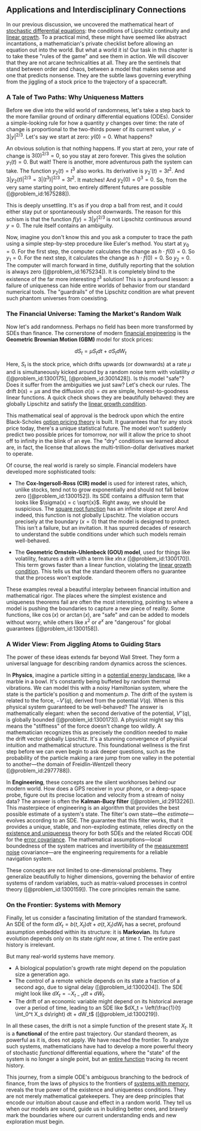 ## Applications and Interdisciplinary Connections

In our previous discussion, we uncovered the mathematical heart of [stochastic differential equations](@article_id:146124): the conditions of Lipschitz continuity and [linear growth](@article_id:157059). To a practical mind, these might have seemed like abstract incantations, a mathematician's private checklist before allowing an equation out into the world. But what a world it is! Our task in this chapter is to take these "rules of the game" and see them in action. We will discover that they are not arcane technicalities at all. They are the sentinels that stand between order and chaos, between a model that makes sense and one that predicts nonsense. They are the subtle laws governing everything from the jiggling of a stock price to the trajectory of a spacecraft.

### A Tale of Two Paths: Why Uniqueness Matters

Before we dive into the wild world of randomness, let's take a step back to the more familiar ground of ordinary differential equations (ODEs). Consider a simple-looking rule for how a quantity $y$ changes over time: the rate of change is proportional to the two-thirds power of its current value, $y' = 3|y|^{2/3}$. Let's say we start at zero: $y(0)=0$. What happens?

An obvious solution is that nothing happens. If you start at zero, your rate of change is $3(0)^{2/3} = 0$, so you stay at zero forever. This gives the solution $y_1(t) = 0$. But wait! There is another, more adventurous path the system can take. The function $y_2(t) = t^3$ also works. Its derivative is $y_2'(t) = 3t^2$. And $3|y_2(t)|^{2/3} = 3|(t^3)|^{2/3} = 3t^2$. It matches! And $y_2(0)=0^3=0$. So, from the very same starting point, two entirely different futures are possible ([@problem_id:1675288]).

This is deeply unsettling. It's as if you drop a ball from rest, and it could either stay put or spontaneously shoot downwards. The reason for this schism is that the function $f(y) = 3|y|^{2/3}$ is not Lipschitz continuous around $y=0$. The rule itself contains an ambiguity.

Now, imagine you don't know this and you ask a computer to trace the path using a simple step-by-step procedure like Euler's method. You start at $y_0 = 0$. For the first step, the computer calculates the change as $h \cdot f(0) = 0$. So $y_1=0$. For the next step, it calculates the change as $h \cdot f(0) = 0$. So $y_2=0$. The computer will march forward in time, dutifully reporting that the solution is always zero ([@problem_id:1675234]). It is completely blind to the existence of the far more interesting $t^3$ solution! This is a profound lesson: a failure of uniqueness can hide entire worlds of behavior from our standard numerical tools. The "guardrails" of the Lipschitz condition are what prevent such phantom universes from coexisting.

### The Financial Universe: Taming the Market's Random Walk

Now let's add randomness. Perhaps no field has been more transformed by SDEs than finance. The cornerstone of modern [financial engineering](@article_id:136449) is the **Geometric Brownian Motion (GBM)** model for stock prices:

$$
dS_t = \mu S_t dt + \sigma S_t dW_t
$$

Here, $S_t$ is the stock price, which drifts upwards (or downwards) at a rate $\mu$ and is simultaneously kicked around by a random noise term with volatility $\sigma$ ([@problem_id:1300175], [@problem_id:3001428]). Is this model "safe"? Does it suffer from the ambiguities we just saw? Let's check our rules. The drift $b(s) = \mu s$ and the diffusion $\sigma(s) = \sigma s$ are simple, honest-to-goodness linear functions. A quick check shows they are beautifully behaved: they are globally Lipschitz and satisfy the [linear growth condition](@article_id:201007).

This mathematical seal of approval is the bedrock upon which the entire Black-Scholes [option pricing theory](@article_id:145285) is built. It guarantees that for any stock price today, there's a unique statistical future. The model won't suddenly predict two possible prices for tomorrow, nor will it allow the price to shoot off to infinity in the blink of an eye. The "dry" conditions we learned about are, in fact, the license that allows the multi-trillion-dollar derivatives market to operate.

Of course, the real world is rarely so simple. Financial modelers have developed more sophisticated tools:
- The **Cox-Ingersoll-Ross (CIR) model** is used for interest rates, which, unlike stocks, tend not to grow exponentially and should not fall below zero ([@problem_id:1300152]). Its SDE contains a diffusion term that looks like $\sigma(x) = c \sqrt{x}$. Right away, we should be suspicious. The [square root function](@article_id:184136) has an infinite slope at zero! And indeed, this function is not globally Lipschitz. The violation occurs precisely at the boundary ($x=0$) that the model is designed to protect. This isn't a failure, but an invitation. It has spurred decades of research to understand the subtle conditions under which such models remain well-behaved.

- The **Geometric Ornstein-Uhlenbeck (GOU) model**, used for things like volatility, features a drift with a term like $x \ln x$ ([@problem_id:1300170]). This term grows faster than a linear function, violating the [linear growth condition](@article_id:201007). This tells us that the standard theorem offers no guarantee that the process won't explode.

These examples reveal a beautiful interplay between financial intuition and mathematical rigor. The places where the simplest existence and uniqueness theorems fail are often the most interesting, pointing to where a model is pushing the boundaries to capture a new piece of reality. Some functions, like $\cos(x)$ or $\arctan(x)$, are "safe" and can be added to models without worry, while others like $x^2$ or $e^x$ are "dangerous" for global guarantees ([@problem_id:1300158]).

### A Wider View: From Jiggling Atoms to Guiding Stars

The power of these ideas extends far beyond Wall Street. They form a universal language for describing random dynamics across the sciences.

In **Physics**, imagine a particle sitting in a [potential energy landscape](@article_id:143161), like a marble in a bowl. It's constantly being buffeted by random thermal vibrations. We can model this with a noisy Hamiltonian system, where the state is the particle's position $q$ and momentum $p$. The drift of the system is related to the force, $-V'(q)$, derived from the potential $V(q)$. When is this physical system guaranteed to be well-behaved? The answer is mathematically elegant: when the second derivative of the potential, $V''(q)$, is globally bounded ([@problem_id:1300173]). A physicist might say this means the "stiffness" of the force doesn't change too wildly. A mathematician recognizes this as precisely the condition needed to make the drift vector globally Lipschitz. It's a stunning convergence of physical intuition and mathematical structure. This foundational wellness is the first step before we can even begin to ask deeper questions, such as the probability of the particle making a rare jump from one valley in the potential to another—the domain of Freidlin-Wentzell theory ([@problem_id:2977788]).

In **Engineering**, these concepts are the silent workhorses behind our modern world. How does a GPS receiver in your phone, or a deep-space probe, figure out its precise location and velocity from a stream of noisy data? The answer is often the **Kalman-Bucy filter** ([@problem_id:2913226]). This masterpiece of engineering is an algorithm that provides the best possible estimate of a system's state. The filter's own state—the *estimate*—evolves according to an SDE. The guarantee that this filter works, that it provides a unique, stable, and non-exploding estimate, relies directly on the [existence and uniqueness](@article_id:262607) theory for both SDEs and the related Riccati ODE for the [error covariance](@article_id:194286). The mathematical assumptions—local boundedness of the system matrices and invertibility of the [measurement noise](@article_id:274744) covariance—are the engineering requirements for a reliable navigation system.

These concepts are not limited to one-dimensional problems. They generalize beautifully to higher dimensions, governing the behavior of entire systems of random variables, such as matrix-valued processes in control theory ([@problem_id:1300159]). The core principles remain the same.

### On the Frontier: Systems with Memory

Finally, let us consider a fascinating limitation of the standard framework. An SDE of the form $dX_t = b(t, X_t) dt + \sigma(t, X_t) dW_t$ has a secret, profound assumption embedded within its structure: it is **Markovian**. Its future evolution depends only on its state *right now*, at time $t$. The entire past history is irrelevant.

But many real-world systems have memory.
- A biological population's growth rate might depend on the population size a generation ago.
- The control of a remote vehicle depends on its state a fraction of a second ago, due to signal delay ([@problem_id:1300204]). The SDE might look like $dX_t = -X_{t-\tau} dt + dW_t$.
- The drift of an economic variable might depend on its historical average over a period of time, leading to an SDE like $dX_t = \left(\frac{1}{t} \int_0^t X_s ds\right) dt + dW_t$ ([@problem_id:1300219]).

In all these cases, the drift is not a simple function of the present state $X_t$. It is a **functional** of the entire past trajectory. Our standard theorem, as powerful as it is, does not apply. We have reached the frontier. To analyze such systems, mathematicians have had to develop a more powerful theory of stochastic *functional* differential equations, where the "state" of the system is no longer a single point, but an [entire function](@article_id:178275) tracing its recent history.

This journey, from a simple ODE's ambiguous branching to the bedrock of finance, from the laws of physics to the frontiers of [systems with memory](@article_id:272560), reveals the true power of the existence and uniqueness conditions. They are not merely mathematical gatekeepers. They are deep principles that encode our intuition about cause and effect in a random world. They tell us when our models are sound, guide us in building better ones, and bravely mark the boundaries where our current understanding ends and new exploration must begin.